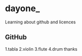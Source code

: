 # dayone_
Learning about github and licences
## GitHub
 1.tabla
 2.violin
 3.flute
 4.drum
 thanks 
